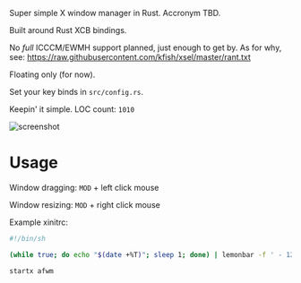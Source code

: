 Super simple X window manager in Rust. Accronym TBD.

Built around Rust XCB bindings.

No *full* ICCCM/EWMH support planned, just enough to get by. As
for why, see: https://raw.githubusercontent.com/kfish/xsel/master/rant.txt

Floating only (for now).

Set your key binds in `src/config.rs`.

Keepin' it simple. LOC count: `1010`

![screenshot](https://github.com/grufwub/afwm/raw/master/screenshot.png)

# Usage

Window dragging: `MOD` + left click mouse

Window resizing: `MOD` + right click mouse

Example xinitrc:
```sh
#!/bin/sh

(while true; do echo "$(date +%T)"; sleep 1; done) | lemonbar -f ' - 12' &

startx afwm
```
